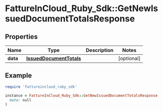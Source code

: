 # FattureInCloud_Ruby_Sdk::GetNewIssuedDocumentTotalsResponse

## Properties

| Name | Type | Description | Notes |
| ---- | ---- | ----------- | ----- |
| **data** | [**IssuedDocumentTotals**](IssuedDocumentTotals.md) |  | [optional] |

## Example

```ruby
require 'fattureincloud_ruby_sdk'

instance = FattureInCloud_Ruby_Sdk::GetNewIssuedDocumentTotalsResponse.new(
  data: null
)
```

